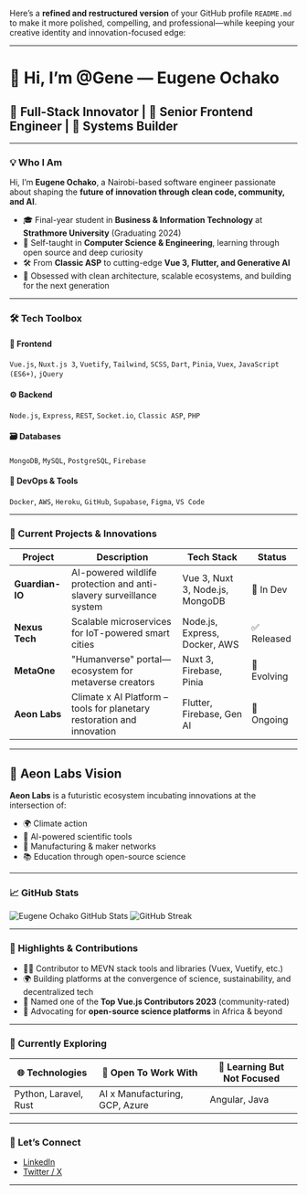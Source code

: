 Here’s a **refined and restructured version** of your GitHub profile `README.md` to make it more polished, compelling, and professional—while keeping your creative identity and innovation-focused edge:

---

# 👋 Hi, I’m @Gene — Eugene Ochako

## 🧠 Full-Stack Innovator | 👾 Senior Frontend Engineer | 🚀 Systems Builder

---

### 💡 Who I Am

Hi, I’m **Eugene Ochako**, a Nairobi-based software engineer passionate about shaping the **future of innovation through clean code, community, and AI**.

* 🎓 Final-year student in **Business & Information Technology** at **Strathmore University** (Graduating 2024)
* 🧠 Self-taught in **Computer Science & Engineering**, learning through open source and deep curiosity
* 🛠️ From **Classic ASP** to cutting-edge **Vue 3, Flutter, and Generative AI**
* 🧬 Obsessed with clean architecture, scalable ecosystems, and building for the next generation

---

### 🛠️ Tech Toolbox

#### 🎨 Frontend

`Vue.js`, `Nuxt.js 3`, `Vuetify`, `Tailwind`, `SCSS`, `Dart`, `Pinia`, `Vuex`, `JavaScript (ES6+)`, `jQuery`

#### ⚙️ Backend

`Node.js`, `Express`, `REST`, `Socket.io`, `Classic ASP`, `PHP`

#### 🗃️ Databases

`MongoDB`, `MySQL`, `PostgreSQL`, `Firebase`

#### 🚀 DevOps & Tools

`Docker`, `AWS`, `Heroku`, `GitHub`, `Supabase`, `Figma`, `VS Code`

---

### 🔭 Current Projects & Innovations

| Project         | Description                                                            | Tech Stack                      | Status      |
| --------------- | ---------------------------------------------------------------------- | ------------------------------- | ----------- |
| **Guardian-IO** | AI-powered wildlife protection and anti-slavery surveillance system    | Vue 3, Nuxt 3, Node.js, MongoDB | 🧪 In Dev   |
| **Nexus Tech**  | Scalable microservices for IoT-powered smart cities                    | Node.js, Express, Docker, AWS   | ✅ Released  |
| **MetaOne**     | "Humanverse" portal—ecosystem for metaverse creators                   | Nuxt 3, Firebase, Pinia         | 🔄 Evolving |
| **Aeon Labs**   | Climate x AI Platform – tools for planetary restoration and innovation | Flutter, Firebase, Gen AI       | 🔄 Ongoing  |

---

## 🚀 Aeon Labs Vision

**Aeon Labs** is a futuristic ecosystem incubating innovations at the intersection of:

* 🌍 Climate action
* 🧠 AI-powered scientific tools
* 🔧 Manufacturing & maker networks
* 📚 Education through open-source science

---

### 📈 GitHub Stats

![Eugene Ochako GitHub Stats](https://github-readme-stats.vercel.app/api?username=ObiwanKenobee\&show_icons=true\&theme=radical)
![GitHub Streak](https://github-readme-streak-stats.herokuapp.com?user=ObiwanKenobee\&theme=radical)

---

### 🏅 Highlights & Contributions

* 🧑‍💻 Contributor to MEVN stack tools and libraries (Vuex, Vuetify, etc.)
* 🌍 Building platforms at the convergence of science, sustainability, and decentralized tech
* 🌟 Named one of the **Top Vue.js Contributors 2023** (community-rated)
* 🧪 Advocating for **open-source science platforms** in Africa & beyond

---

### 🌱 Currently Exploring

| 🌐 Technologies       | 💼 Open To Work With           | 🧪 Learning But Not Focused |
| --------------------- | ------------------------------ | --------------------------- |
| Python, Laravel, Rust | AI x Manufacturing, GCP, Azure | Angular, Java               |

---

### 🤝 Let’s Connect

* [LinkedIn](https://www.linkedin.com/in/eugeneochako/)
* [Twitter / X](https://twitter.com/LabsAeon)

---



